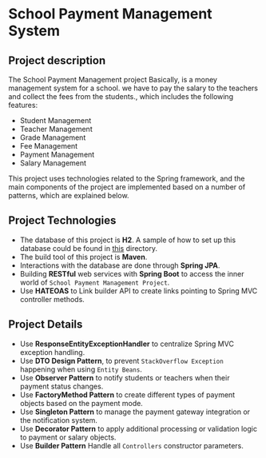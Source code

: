 # School Payment Management System
## Project description

The School Payment Management project Basically, is a money management system for a school. we have to pay the salary to the teachers and collect the fees from the students., which includes the following features:
* Student Management
* Teacher Management
* Grade Management
* Fee Management
* Payment Management
* Salary Management

This project uses technologies related to the Spring framework, and the main components of the project are implemented based on a number of patterns, which are explained below.

## Project Technologies
* The database of this project is **H2**. A sample of how to set up this database could be found in [this](https://github.com/RahaShafaei/javaExercises/tree/main/SchoolPaymentManagementSystem/src/main/resources) directory.
* The build tool of this project is **Maven**.
* Interactions with the database are done through **Spring JPA**.
* Building **RESTful** web services with **Spring Boot** to access the inner world of `School Payment Management Project`.
* Use **HATEOAS** to Link builder API to create links pointing to Spring MVC controller methods.

## Project Details
* Use **ResponseEntityExceptionHandler** to centralize Spring MVC exception handling.
* Use **DTO Design Pattern**, to prevent `StackOverflow Exception` happening when using `Entity Beans`.
* Use **Observer Pattern** to notify students or teachers when their payment status changes.
* Use **FactoryMethod Pattern** to create different types of payment objects based on the payment mode.
* Use **Singleton Pattern** to manage the payment gateway integration or the notification system.
* Use **Decorator Pattern** to apply additional processing or validation logic to payment or salary objects.
* Use **Builder Pattern** Handle all `Controllers` constructor parameters.